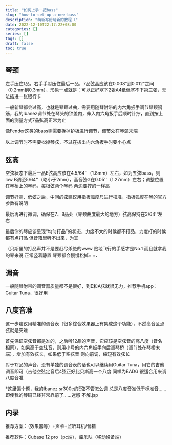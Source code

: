 ```yaml
---
title: "如何上手一把bass"
slug: "how-to-set-up-a-new-bass"
description: "萌新写给萌新的教程（"
date: 2022-12-10T22:17:22+08:00
categories: []
series: []
tags: []
draft: false
toc: true
---
```


## 琴颈

左手压住1品，右手手肘压住最后一品，7品弦高应该在0.008"到0.012"之间（0.2mm到0.3mm），形象一点就是：可以正好塞下2张A4纸但塞不下第三张，无法插进一张银行卡

一般新琴都会过高，也就是琴颈过曲，需要用随琴附带的内六角扳手调节琴颈钢筋，我的Ibanez调节处在琴头的钟盖内，伸入内六角扳手后顺时针拧，直到按上面的测量方式7品弦高正常为止

像Fender这类的bass则需要拆掉护板进行调节，调节处在琴颈末端

以上调节时不需要松掉琴弦，不过在拔出内六角扳手时要小心点

## 弦高

空弦状态下最后一品E弦高应该在4.5/64''（1.8mm）左右，如为五弦bass，则low B调至5/64''（略小于2mm），高音弦G在0.05''（1.27mm）左右；调整位置在琴桥上的琴码，每根弦两个琴码 两边要拧的一样高

调节好高、低弦之后，中间的弦建议用指板弧度尺进行校准，指板弧度在琴的官方参数有说明

最后再进行微调，确保在7、8品处（琴颈曲度最大的地方）弦高保持在3/64''左右

最后你的琴应该呈现“均匀打品”的状态，力度不大的时候都不打品，力度打的时候都有点打品 但音箱里听不出来，为宜

（贝斯里的打品声并不是要赶尽杀绝的www 贴地飞行的手感才是No.1 而且就拿我的琴来说 正常竖着静置 琴颈都会慢慢松掉= =、

## 调音

一般随琴附带的调音器质量都不是很好，到E和A弦就很无力，推荐手机app：Guitar Tuna，很好用

## 八度音准

这一步建议用精准的调音表（很多综合效果器上有集成这个功能），不然高音区点弦就是灾难

首先保证空弦音都是准的，之后听12品的声音，它应该是空弦音的高八度（音名相同），如果高于空弦音，则用小号的内六角扳手向后调琴桥（调节处在琴桥末端），增加有效弦长，如果低于空弦音 则向前调，缩短有效弦长

对于12品的声音，没有单独的调音表的话也可以继续用Guitar Tuna，用它的吉他调音即可（吉他空弦定音后4弦正好比贝斯高一个八度 同样为EADG 很适合用来调八度音准

*这里偏个题，我的Ibanez sr300e的E弦不管怎么调 总是八度音准低于标准音……即使我的琴码已经非常靠前了……迷惑 不解.jsp

## 内录

推荐方案：（效果器等）+声卡+监听耳机/音箱

推荐软件：Cubase 12 pro（pc端），库乐队（移动设备端）

